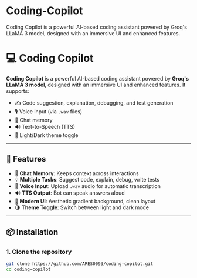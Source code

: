 # Coding-Copilot
Coding Copilot is a powerful AI-based coding assistant powered by Groq's LLaMA 3 model, designed with an immersive UI and enhanced features.



# 💻 Coding Copilot

**Coding Copilot** is a powerful AI-based coding assistant powered by **Groq's LLaMA 3 model**, designed with an immersive UI and enhanced features. It supports:
- ✍️ Code suggestion, explanation, debugging, and test generation
- 🎙️ Voice input (via `.wav` files)
- 🧠 Chat memory
- 🔊 Text-to-Speech (TTS)
- 🌙 Light/Dark theme toggle

---

## 🚀 Features

- 🧠 **Chat Memory**: Keeps context across interactions
- 💡 **Multiple Tasks**: Suggest code, explain, debug, write tests
- 🎤 **Voice Input**: Upload `.wav` audio for automatic transcription
- 🔊 **TTS Output**: Bot can speak answers aloud
- 🎨 **Modern UI**: Aesthetic gradient background, clean layout
- 🌗 **Theme Toggle**: Switch between light and dark mode

---

## 📦 Installation

### 1. Clone the repository

```bash
git clone https://github.com/ARES0093/coding-copilot.git
cd coding-copilot
